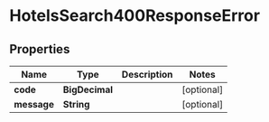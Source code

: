 

# HotelsSearch400ResponseError


## Properties

| Name | Type | Description | Notes |
|------------ | ------------- | ------------- | -------------|
|**code** | **BigDecimal** |  |  [optional] |
|**message** | **String** |  |  [optional] |



